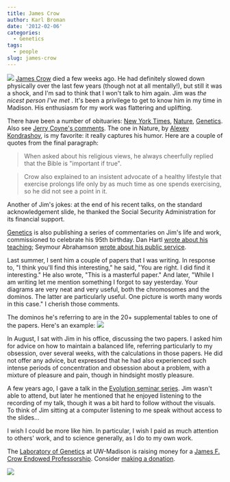```yaml
---
title: James Crow
author: Karl Broman
date: '2012-02-06'
categories:
  - Genetics
tags:
  - people
slug: james-crow
---
```


![](http://kbroman.files.wordpress.com/2012/02/jimcrow.jpeg) [James Crow](http://en.wikipedia.org/wiki/James_F._Crow) died a few weeks ago. He had definitely slowed down physically over the last few years (though not at all mentally!), but still it was a shock, and I'm sad to think that I won't talk to him again. Jim was _the nicest person I've met_ . It's been a privilege to get to know him in my time in Madison. His enthusiasm for my work was flattering and uplifting.
<!-- more -->

There have been a number of obituaries: [New York Times](http://www.nytimes.com/2012/01/11/science/james-f-crow-population-genetics-pioneer-dies-at-95.html), [Nature](http://www.nature.com/nature/journal/v481/n7382/full/481444a.html), [Genetics](http://www.genetics.org/site/misc/genet138610.pdf). Also see [Jerry Coyne's comments](http://whyevolutionistrue.wordpress.com/2012/01/05/jim-crow-died/).  The one in Nature, by [Alexey Kondrashov](http://en.wikipedia.org/wiki/Alexey_Kondrashov), is my favorite: it really captures his humor. Here are a couple of quotes from the final paragraph:

<blockquote>When asked about his religious views, he always cheerfully replied that the Bible is "important if true".</blockquote>

<blockquote>Crow also explained to an insistent advocate of a healthy lifestyle that exercise prolongs life only by as much time as one spends exercising, so he did not see a point in it.</blockquote>

Another of Jim's jokes: at the end of his recent talks, on the standard acknowledgement slide, he thanked the Social Security Administration for its financial support.

[Genetics](http://www.genetics.org) is also publishing a series of commentaries on Jim's life and work, commissioned to celebrate his 95th birthday. Dan Hartl [wrote about his teaching](http://www.genetics.org/content/189/4/1129.full); Seymour Abrahamson [wrote about his public service](http://www.genetics.org/content/190/1/1.full).

Last summer, I sent him a couple of papers that I was writing. In response to, "I think you'll find this interesting," he said, "You are right. I did find it interesting." He also wrote, "This is a masterful paper." And later, "While I am writing let me mention something I forgot to say yesterday.  Your diagrams are very neat and very useful, both the chromosomes and the dominos.  The latter are particularly useful.  One picture is worth many words in this case." I cherish those comments.

The dominos he's referring to are in the 20+ supplemental tables to one of the papers. Here's an example:
![](http://kbroman.files.wordpress.com/2012/02/dominos.png)

In August, I sat with Jim in his office, discussing the two papers. I asked him for advice on how to maintain a balanced life, referring particularly to my obsession, over several weeks, with the calculations in those papers. He did not offer any advice, but expressed that he had also experienced such intense periods of concentration and obsession about a problem, with a mixture of pleasure and pain, though in hindsight mostly pleasure.

A few years ago, I gave a talk in the [Evolution seminar series](http://www.evolution.wisc.edu/). Jim wasn't able to attend, but later he mentioned that he enjoyed listening to the recording of my talk, though it was a bit hard to follow without the visuals. To think of Jim sitting at a computer listening to me speak without access to the slides...

I wish I could be more like him. In particular, I wish I paid as much attention to others'  work, and to science generally, as I do to my own work.

The [Laboratory of Genetics](http://www.genetics.wisc.edu) at UW-Madison is raising money for a [James F. Crow Endowed Professorship](http://www.genetics.wisc.edu/node/691). Consider [making a donation](https://secure.supportuw.org/MultiPage/processStep1.do?seq=6949).

![](http://kbroman.files.wordpress.com/2012/02/jimcrow.jpeg)
